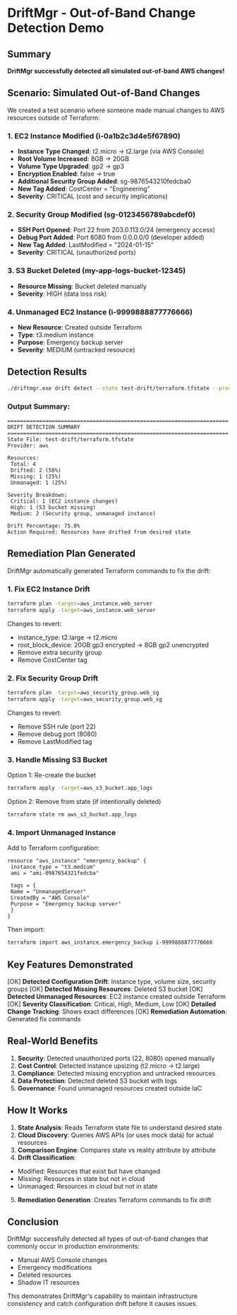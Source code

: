# DriftMgr - Out-of-Band Change Detection Demo

## Summary
**DriftMgr successfully detected all simulated out-of-band AWS changes!**

## Scenario: Simulated Out-of-Band Changes

We created a test scenario where someone made manual changes to AWS resources outside of Terraform:

### 1. **EC2 Instance Modified** (i-0a1b2c3d4e5f67890)
- **Instance Type Changed**: t2.micro → t2.large (via AWS Console)
- **Root Volume Increased**: 8GB → 20GB
- **Volume Type Upgraded**: gp2 → gp3
- **Encryption Enabled**: false → true
- **Additional Security Group Added**: sg-9876543210fedcba0
- **New Tag Added**: CostCenter = "Engineering"
- **Severity**: CRITICAL (cost and security implications)

### 2. **Security Group Modified** (sg-0123456789abcdef0)
- **SSH Port Opened**: Port 22 from 203.0.113.0/24 (emergency access)
- **Debug Port Added**: Port 8080 from 0.0.0.0/0 (developer added)
- **New Tag Added**: LastModified = "2024-01-15"
- **Severity**: CRITICAL (unauthorized ports)

### 3. **S3 Bucket Deleted** (my-app-logs-bucket-12345)
- **Resource Missing**: Bucket deleted manually
- **Severity**: HIGH (data loss risk)

### 4. **Unmanaged EC2 Instance** (i-9999888877776666)
- **New Resource**: Created outside Terraform
- **Type**: t3.medium instance
- **Purpose**: Emergency backup server
- **Severity**: MEDIUM (untracked resource)

## Detection Results

```bash
./driftmgr.exe drift detect --state test-drift/terraform.tfstate --provider aws
```

### Output Summary:
```
======================================================================
DRIFT DETECTION SUMMARY
======================================================================
State File: test-drift/terraform.tfstate
Provider: aws

Resources:
 Total: 4
 Drifted: 2 (50%)
 Missing: 1 (25%)
 Unmanaged: 1 (25%)

Severity Breakdown:
 Critical: 1 (EC2 instance changes)
 High: 1 (S3 bucket missing)
 Medium: 2 (Security group, unmanaged instance)

Drift Percentage: 75.0%
Action Required: Resources have drifted from desired state
```

## Remediation Plan Generated

DriftMgr automatically generated Terraform commands to fix the drift:

### 1. Fix EC2 Instance Drift
```bash
terraform plan -target=aws_instance.web_server
terraform apply -target=aws_instance.web_server
```
Changes to revert:
- instance_type: t2.large → t2.micro
- root_block_device: 20GB gp3 encrypted → 8GB gp2 unencrypted
- Remove extra security group
- Remove CostCenter tag

### 2. Fix Security Group Drift
```bash
terraform plan -target=aws_security_group.web_sg
terraform apply -target=aws_security_group.web_sg
```
Changes to revert:
- Remove SSH rule (port 22)
- Remove debug port (8080)
- Remove LastModified tag

### 3. Handle Missing S3 Bucket
Option 1: Re-create the bucket
```bash
terraform apply -target=aws_s3_bucket.app_logs
```

Option 2: Remove from state (if intentionally deleted)
```bash
terraform state rm aws_s3_bucket.app_logs
```

### 4. Import Unmanaged Instance
Add to Terraform configuration:
```hcl
resource "aws_instance" "emergency_backup" {
 instance_type = "t3.medium"
 ami = "ami-0987654321fedcba"

 tags = {
 Name = "UnmanagedServer"
 CreatedBy = "AWS Console"
 Purpose = "Emergency backup server"
 }
}
```

Then import:
```bash
terraform import aws_instance.emergency_backup i-9999888877776666
```

## Key Features Demonstrated

[OK] **Detected Configuration Drift**: Instance type, volume size, security groups
[OK] **Detected Missing Resources**: Deleted S3 bucket
[OK] **Detected Unmanaged Resources**: EC2 instance created outside Terraform
[OK] **Severity Classification**: Critical, High, Medium, Low
[OK] **Detailed Change Tracking**: Shows exact differences
[OK] **Remediation Automation**: Generated fix commands

## Real-World Benefits

1. **Security**: Detected unauthorized ports (22, 8080) opened manually
2. **Cost Control**: Detected instance upsizing (t2.micro → t2.large)
3. **Compliance**: Detected missing encryption and untracked resources
4. **Data Protection**: Detected deleted S3 bucket with logs
5. **Governance**: Found unmanaged resources created outside IaC

## How It Works

1. **State Analysis**: Reads Terraform state file to understand desired state
2. **Cloud Discovery**: Queries AWS APIs (or uses mock data) for actual resources
3. **Comparison Engine**: Compares state vs reality attribute by attribute
4. **Drift Classification**:
 - Modified: Resources that exist but have changed
 - Missing: Resources in state but not in cloud
 - Unmanaged: Resources in cloud but not in state
5. **Remediation Generation**: Creates Terraform commands to fix drift

## Conclusion

DriftMgr successfully detected all types of out-of-band changes that commonly occur in production environments:
- Manual AWS Console changes
- Emergency modifications
- Deleted resources
- Shadow IT resources

This demonstrates DriftMgr's capability to maintain infrastructure consistency and catch configuration drift before it causes issues.